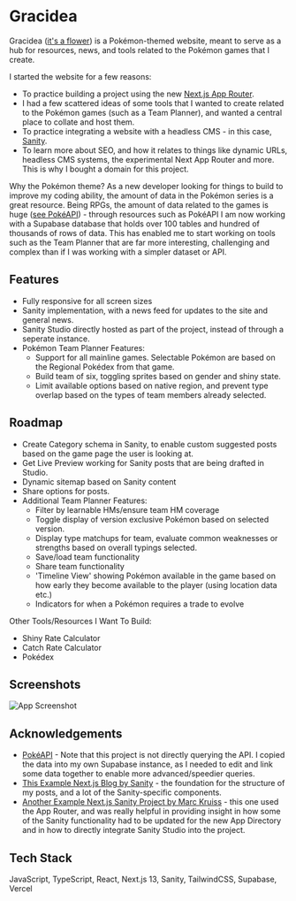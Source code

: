 # Gracidea

Gracidea ([it's a flower](https://bulbapedia.bulbagarden.net/wiki/Gracidea)) is a Pokémon-themed website, meant to serve as a hub for resources, news, and tools related to the Pokémon games that I create.

I started the website for a few reasons:

- To practice building a project using the new [Next.js App Router](https://beta.nextjs.org/docs/app-directory-roadmap).
- I had a few scattered ideas of some tools that I wanted to create related to the Pokémon games (such as a Team Planner), and wanted a central place to collate and host them.
- To practice integrating a website with a headless CMS - in this case, [Sanity](https://www.sanity.io/).
- To learn more about SEO, and how it relates to things like dynamic URLs, headless CMS systems, the experimental Next App Router and more. This is why I bought a domain for this project.

Why the Pokémon theme? As a new developer looking for things to build to improve my coding ability, the amount of data in the Pokémon series is a great resource. Being RPGs, the amount of data related to the games is huge ([see PokéAPI](https://pokeapi.co/docs/v2)) - through resources such as PokéAPI I am now working with a Supabase database that holds over 100 tables and hundred of thousands of rows of data. This has enabled me to start working on tools such as the Team Planner that are far more interesting, challenging and complex than if I was working with a simpler dataset or API.

## Features

- Fully responsive for all screen sizes
- Sanity implementation, with a news feed for updates to the site and general news.
- Sanity Studio directly hosted as part of the project, instead of through a seperate instance.
- Pokémon Team Planner Features:
  - Support for all mainline games. Selectable Pokémon are based on the Regional Pokédex from that game.
  - Build team of six, toggling sprites based on gender and shiny state.
  - Limit available options based on native region, and prevent type overlap based on the types of team members already selected.

## Roadmap

- Create Category schema in Sanity, to enable custom suggested posts based on the game page the user is looking at.
- Get Live Preview working for Sanity posts that are being drafted in Studio.
- Dynamic sitemap based on Sanity content
- Share options for posts.
- Additional Team Planner Features:
  - Filter by learnable HMs/ensure team HM coverage
  - Toggle display of version exclusive Pokémon based on selected version.
  - Display type matchups for team, evaluate common weaknesses or strengths based on overall typings selected.
  - Save/load team functionality
  - Share team functionality
  - 'Timeline View' showing Pokémon available in the game based on how early they become available to the player (using location data etc.)
  - Indicators for when a Pokémon requires a trade to evolve

Other Tools/Resources I Want To Build:

- Shiny Rate Calculator
- Catch Rate Calculator
- Pokédex

## Screenshots

![App Screenshot](https://via.placeholder.com/468x300?text=App+Screenshot+Here)

## Acknowledgements

- [PokéAPI](https://pokeapi.co/docs/v2) - Note that this project is not directly querying the API. I copied the data into my own Supabase instance, as I needed to edit and link some data together to enable more advanced/speedier queries.
- [This Example Next.js Blog by Sanity](https://github.com/sanity-io/nextjs-blog-cms-sanity-v3) - the foundation for the structure of my posts, and a lot of the Sanity-specific components.
- [Another Example Next.js Sanity Project by Marc Kruiss](https://github.com/Marc-Kruiss/next_js_13_sanity_v3_setup) - this one used the App Router, and was really helpful in providing insight in how some of the Sanity functionality had to be updated for the new App Directory and in how to directly integrate Sanity Studio into the project.

## Tech Stack

JavaScript, TypeScript, React, Next.js 13, Sanity, TailwindCSS, Supabase, Vercel
